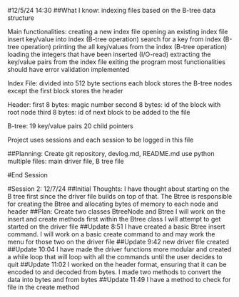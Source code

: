 #12/5/24 14:30
##What I know:
indexing files based on the B-tree data structure

Main functionalities:
creating a new index file
opening an existing index file
insert key/value into index (B-tree operation)
search for a key from index (B-tree operation)
printing the all key/values from the index (B-tree operation)
loading the integers that have been inserted (I/O-read)
extracting the key/value pairs from the index file
exiting the program
most functionalities should have error validation implemented

Index File: 
divided into 512 byte sections
each block stores the B-tree nodes except the first block stores the header

Header:
first 8 bytes: magic number
second 8 bytes: id of the block with root node
third 8 bytes: id of next block to be added to the file

B-tree:
19 key/value pairs
20 child pointers

Project uses sessions and each session to be logged in this file

##Planning:
Create git repository, devlog.md, README.md
use python
multiple files: main driver file, B tree file

#End Session

#Session 2: 12/7/24
##Initial Thoughts:
I have thought about starting on the B tree first since the driver file builds on top of that.
The Btree is responsible for creating the Btree and allocating bytes of memory to each node and header
##Plan:
Create two classes BtreeNode and Btree
    I will work on the insert and create methods first within the Btree class
    I will attempt to get started on the driver file
##Update 8:51
I have created a basic Btree insert command. I will work on a basic create command to and may work the menu for those two on the driver file
##Update 9:42 
new driver file created
##Update 10:04
I have made the driver functions more modular and created a while loop that will loop with all the commands until the user decides to quit
##Update 11:02
I worked on the header format, ensuring that it can be encoded to and decoded from bytes.
I made two methods to convert the data into bytes and from bytes
##Update 11:49
I have a method to check for file in the create method



